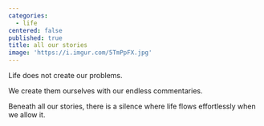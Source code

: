 ```yaml
---
categories:
  - life
centered: false
published: true
title: all our stories
image: 'https://i.imgur.com/5TmPpFX.jpg'
---
```

Life does not create our problems. 

We create them ourselves 
with our endless commentaries.

Beneath all our stories,
there is a silence
where life flows effortlessly
when we allow it.
